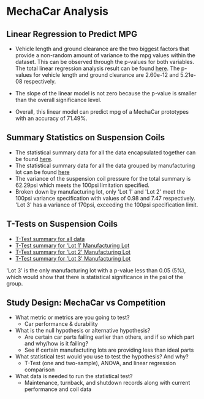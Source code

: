# MechaCar Analysis

## Linear Regression to Predict MPG
* Vehicle length and ground clearance are the two biggest factors that provide a non-random amount of variance to the mpg values within the dataset. This can be observed through the p-values for both variables. The total linear regression analysis result can be found [here](./Results/mpg_lm_summary.png). The p-values for vehicle length and ground clearance are 2.60e-12 and 5.21e-08 respectively.

* The slope of the linear model is not zero because the p-value is smaller than the overall significance level.

* Overall, this linear model can predict mpg of a MechaCar prototypes with an accuracy of 71.49%.


## Summary Statistics on Suspension Coils

* The statistical summary data for all the data encapsulated together can be found [here](./Results/coil_total_summary.png).
* The statistical summary data for all the data grouped by manufacturing lot can be found [here](./Results/coil_lot_summary.png)
* The variance of the suspension coil pressure for the total summary is 62.29psi which meets the 100psi limitation specified. 
* Broken down by manufacturing lot, only 'Lot 1' and 'Lot 2' meet the 100psi variance specification with values of 0.98 and 7.47 respectively.    'Lot 3' has a variance of 170psi, exceeding the 100psi specification limit.


## T-Tests on Suspension Coils 

* [T-Test summary for all data](./Results/coil_ttest_total.png)
* [T-Test summary for 'Lot 1' Manufacturing Lot](./Results/coil_ttest_lot1.png)
* [T-Test summary for 'Lot 2' Manufacturing Lot](./Results/coil_ttest_lot2.png)
* [T-Test summary for 'Lot 3' Manufacturing Lot](./Results/coil_ttest_lot3.png)

'Lot 3' is the only manufacturing lot with a p-value less than 0.05 (5%), which would show that there is statistical significance in the psi of the group.


## Study Design: MechaCar vs Competition 

* What metric or metrics are you going to test?
    * Car performance & durability
* What is the null hypothesis or alternative hypothesis?
    * Are certain car parts failing earlier than others, and if so which part and why/how is it failing?
    * See if certain manufactuting lots are providing less than ideal parts
* What statistical test would you use to test the hypothesis? And why?
    * T-Test (one and two-sample), ANOVA, and linear regression comparison
* What data is needed to run the statistical test?
    * Maintenance, turnback, and shutdown records along with current performance and coil data